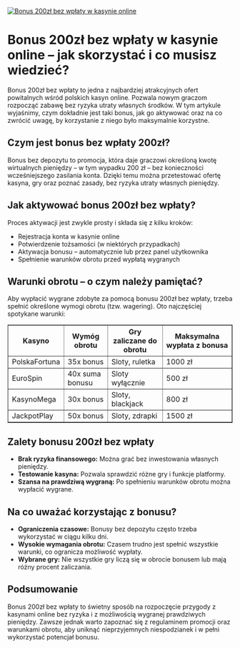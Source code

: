 [![Bonus 200zł bez wpłaty w kasynie online](https://123-caf.pages.dev/gitsignup.png)](https://vrmoo.ru/Bt82HjjY)

<h1>Bonus 200zł bez wpłaty w kasynie online – jak skorzystać i co musisz wiedzieć?</h1> <p>Bonus 200zł bez wpłaty to jedna z najbardziej atrakcyjnych ofert powitalnych wśród polskich kasyn online. Pozwala nowym graczom rozpocząć zabawę bez ryzyka utraty własnych środków. W tym artykule wyjaśnimy, czym dokładnie jest taki bonus, jak go aktywować oraz na co zwrócić uwagę, by korzystanie z niego było maksymalnie korzystne.</p>  <h2>Czym jest bonus bez wpłaty 200zł?</h2> <p>Bonus bez depozytu to promocja, która daje graczowi określoną kwotę wirtualnych pieniędzy – w tym wypadku 200 zł – bez konieczności wcześniejszego zasilania konta. Dzięki temu można przetestować ofertę kasyna, gry oraz poznać zasady, bez ryzyka utraty własnych pieniędzy.</p>  <h2>Jak aktywować bonus 200zł bez wpłaty?</h2> <p>Proces aktywacji jest zwykle prosty i składa się z kilku kroków:</p> <ul>   <li>Rejestracja konta w kasynie online</li>   <li>Potwierdzenie tożsamości (w niektórych przypadkach)</li>   <li>Aktywacja bonusu – automatycznie lub przez panel użytkownika</li>   <li>Spełnienie warunków obrotu przed wypłatą wygranych</li> </ul>  <h2>Warunki obrotu – o czym należy pamiętać?</h2> <p>Aby wypłacić wygrane zdobyte za pomocą bonusu 200zł bez wpłaty, trzeba spełnić określone wymogi obrotu (tzw. wagering). Oto najczęściej spotykane warunki:</p>  <table border="1" cellpadding="8" cellspacing="0" style="border-collapse: collapse; width: 100%; max-width: 600px;">   <thead>     <tr>       <th>Kasyno</th>       <th>Wymóg obrotu</th>       <th>Gry zaliczane do obrotu</th>       <th>Maksymalna wypłata z bonusa</th>     </tr>   </thead>   <tbody>     <tr>       <td>PolskaFortuna</td>       <td>35x bonus</td>       <td>Sloty, ruletka</td>       <td>1000 zł</td>     </tr>     <tr>       <td>EuroSpin</td>       <td>40x suma bonusu</td>       <td>Sloty wyłącznie</td>       <td>500 zł</td>     </tr>     <tr>       <td>KasynoMega</td>       <td>30x bonus</td>       <td>Sloty, blackjack</td>       <td>800 zł</td>     </tr>     <tr>       <td>JackpotPlay</td>       <td>50x bonus</td>       <td>Sloty, zdrapki</td>       <td>1500 zł</td>     </tr>   </tbody> </table>  <h2>Zalety bonusu 200zł bez wpłaty</h2> <ul>   <li><strong>Brak ryzyka finansowego:</strong> Można grać bez inwestowania własnych pieniędzy.</li>   <li><strong>Testowanie kasyna:</strong> Pozwala sprawdzić różne gry i funkcje platformy.</li>   <li><strong>Szansa na prawdziwą wygraną:</strong> Po spełnieniu warunków obrotu można wypłacić wygrane.</li> </ul>  <h2>Na co uważać korzystając z bonusu?</h2> <ul>   <li><strong>Ograniczenia czasowe:</strong> Bonusy bez depozytu często trzeba wykorzystać w ciągu kilku dni.</li>   <li><strong>Wysokie wymagania obrotu:</strong> Czasem trudno jest spełnić wszystkie warunki, co ogranicza możliwość wypłaty.</li>   <li><strong>Wybrane gry:</strong> Nie wszystkie gry liczą się w obrocie bonusem lub mają różny procent zaliczania.</li> </ul>  <h2>Podsumowanie</h2> <p>Bonus 200zł bez wpłaty to świetny sposób na rozpoczęcie przygody z kasynami online bez ryzyka i z możliwością wygranej prawdziwych pieniędzy. Zawsze jednak warto zapoznać się z regulaminem promocji oraz warunkami obrotu, aby uniknąć nieprzyjemnych niespodzianek i w pełni wykorzystać potencjał bonusu.</p>